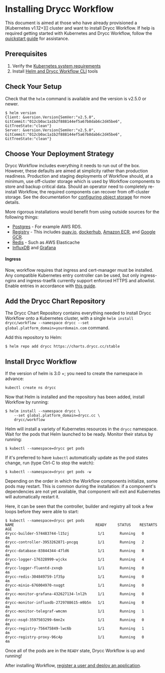 # Installing Drycc Workflow

This document is aimed at those who have already provisioned a [Kubernetes v1.12+][] cluster
and want to install Drycc Workflow. If help is required getting started with Kubernetes and
Drycc Workflow, follow the [quickstart guide](../quickstart/index.md) for assistance.

## Prerequisites

1. Verify the [Kubernetes system requirements](system-requirements.md)
1. Install [Helm and Drycc Workflow CLI](../quickstart/install-cli-tools.md) tools

## Check Your Setup

Check that the `helm` command is available and the version is v2.5.0 or newer.

```
$ helm version
Client: &version.Version{SemVer:"v2.5.0", GitCommit:"012cb0ac1a1b2f888144ef5a67b8dab6c2d45be6", GitTreeState:"clean"}
Server: &version.Version{SemVer:"v2.5.0", GitCommit:"012cb0ac1a1b2f888144ef5a67b8dab6c2d45be6", GitTreeState:"clean"}
```

## Choose Your Deployment Strategy

Drycc Workflow includes everything it needs to run out of the box. However, these defaults are aimed at simplicity rather than
production readiness. Production and staging deployments of Workflow should, at a minimum, use off-cluster storage
which is used by Workflow components to store and backup critical data. Should an operator need to completely re-install
Workflow, the required components can recover from off-cluster storage. See the documentation for [configuring object
storage](configuring-object-storage.md) for more details.

More rigorous installations would benefit from using outside sources for the following things:
* [Postgres](configuring-postgres.md) - For example AWS RDS.
* [Registry](configuring-registry.md) - This includes [quay.io](https://quay.io), [dockerhub](https://hub.docker.com), [Amazon ECR](https://aws.amazon.com/ecr/), and [Google GCR](https://cloud.google.com/container-registry/).
* [Redis](../managing-workflow/platform-logging.md#configuring-off-cluster-redis) - Such as AWS Elasticache
* [InfluxDB](../managing-workflow/platform-monitoring.md#configuring-off-cluster-influxdb) and [Grafana](../managing-workflow/platform-monitoring.md#off-cluster-grafana)

#### Ingress

Now, workflow requires that ingress and cert-manager must be installed. Any compatible Kubernetes entry controller can be used, but only ingress-nginx and ingress-traefik currently support enforced HTTPS and allowlist. Enable entries in accordance with [this guide](./ingress.md).

## Add the Drycc Chart Repository

The Drycc Chart Repository contains everything needed to install Drycc Workflow onto a Kubernetes cluster, with a single `helm install drycc/workflow --namespace drycc --set global.platform_domain=yourdomain.com` command.

Add this repository to Helm:

```
$ helm repo add drycc https://charts.drycc.cc/stable
```

## Install Drycc Workflow

If the version of helm is 3.0 +; you need to create the namespace in advance:

```
kubectl create ns drycc
```

Now that Helm is installed and the repository has been added, install Workflow by running:

```
$ helm install --namespace drycc \
    --set global.platform_domain=drycc.cc \
    drycc/workflow
```

Helm will install a variety of Kubernetes resources in the `drycc` namespace.
Wait for the pods that Helm launched to be ready. Monitor their status by running:

```
$ kubectl --namespace=drycc get pods
```

If it's preferred to have `kubectl` automatically update as the pod states change, run (type Ctrl-C to stop the watch):

```
$ kubectl --namespace=drycc get pods -w
```

Depending on the order in which the Workflow components initialize, some pods may restart. This is common during the
installation: if a component's dependencies are not yet available, that component will exit and Kubernetes will
automatically restart it.

Here, it can be seen that the controller, builder and registry all took a few loops before they were able to start:

```
$ kubectl --namespace=drycc get pods
NAME                                     READY     STATUS    RESTARTS   AGE
drycc-builder-574483744-l15zj             1/1       Running   0          4m
drycc-controller-3953262871-pncgq         1/1       Running   2          4m
drycc-database-83844344-47ld6             1/1       Running   0          4m
drycc-logger-176328999-wjckx              1/1       Running   4          4m
drycc-logger-fluentd-zxnqb                1/1       Running   0          4m
drycc-redis-304849759-1f35p               1/1       Running   0          4m
drycc-minio-676004970-nxqgt               1/1       Running   0          4m
drycc-monitor-grafana-432627134-lnl2h     1/1       Running   0          4m
drycc-monitor-influxdb-2729788615-m9b5n   1/1       Running   0          4m
drycc-monitor-telegraf-wmcmn              1/1       Running   1          4m
drycc-nsqd-3597503299-6mn2x               1/1       Running   0          4m
drycc-registry-756475849-lwc6b            1/1       Running   1          4m
drycc-registry-proxy-96c4p                1/1       Running   0          4m
```

Once all of the pods are in the `READY` state, Drycc Workflow is up and running!

After installing Workflow, [register a user and deploy an application](../quickstart/deploy-an-app.md).

[Kubernetes v1.3.4+]: system-requirements.md#kubernetes-versions
[helm]: https://github.com/kubernetes/helm/blob/master/docs/install.md
